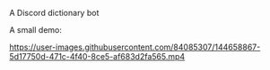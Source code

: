 A Discord dictionary bot

A small demo:

https://user-images.githubusercontent.com/84085307/144658867-5d17750d-471c-4f40-8ce5-af683d2fa565.mp4

